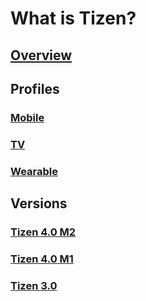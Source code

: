 # What is Tizen?

## [Overview](what-is-tizen/overview/tizen.md)
## Profiles
### [Mobile](what-is-tizen/profiles/mobile.md)
### [TV](what-is-tizen/profiles/tv.md)
### [Wearable](what-is-tizen/profiles/wearable.md)
## Versions
### [Tizen 4.0 M2](what-is-tizen/versions/tizen-4-0-m2.md)
### [Tizen 4.0 M1](what-is-tizen/versions/tizen-4-0-m1.md)
### [Tizen 3.0](what-is-tizen/versions/tizen-3-0.md)

